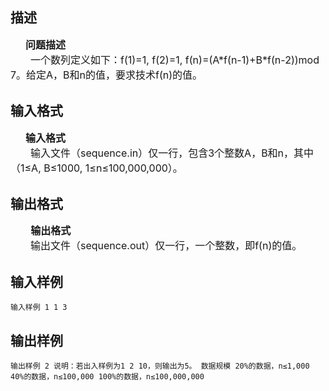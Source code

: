 ## 描述

<div style="margin: 0cm 0cm 0pt 18pt; line-height: 150%" align="left"><b><span style="font-size: 12pt; line-height: 150%">问题描述</span></b></div> <div style="text-indent: 24pt; line-height: 150%" align="left"><span style="font-size: 12pt; line-height: 150%">一个数列定义如下：f(1)=1, f(2)=1, f(n)=(A*f(n-1)+B*f(n-2))mod 7。给定A，B和n的值，要求技术f(n)的值。</span></div>

## 输入格式

<div style="margin: 0cm 0cm 0pt 18pt; line-height: 150%" align="left"><b><span style="font-size: 12pt; line-height: 150%">输入格式</span></b></div> <div style="text-indent: 24pt; line-height: 150%" align="left"><span style="font-size: 12pt; line-height: 150%">输入文件（sequence.in）仅一行，包含3个整数A，B和n，其中（1</span><span style="font-size: 12pt; line-height: 150%">≤</span><span style="font-size: 12pt; line-height: 150%">A, B</span><span style="font-size: 12pt; line-height: 150%">≤</span><span style="font-size: 12pt; line-height: 150%">1000, 1</span><span style="font-size: 12pt; line-height: 150%">≤</span><span style="font-size: 12pt; line-height: 150%">n</span><span style="font-size: 12pt; line-height: 150%">≤</span><span style="font-size: 12pt; line-height: 150%">100,000,000</span><span style="font-size: 12pt; line-height: 150%">）。</span></div>

## 输出格式

<div style="text-indent: 24.1pt; line-height: 150%" align="left"><b><span style="font-size: 12pt; line-height: 150%">输出格式</span></b></div> <div style="text-indent: 24pt; line-height: 150%" align="left"><span style="font-size: 12pt; line-height: 150%">输出文件（sequence.out）仅一行，一个整数，即f(n)的值。</span></div>

## 输入样例

```plaintext
输入样例 1 1 3 
```

## 输出样例

```plaintext
输出样例 2 说明：若出入样例为1 2 10，则输出为5。 数据规模 20%的数据，n≤1,000 40%的数据，n≤100,000 100%的数据，n≤100,000,000 
```



 



 

